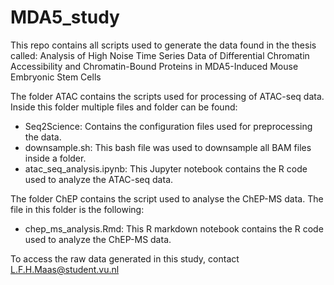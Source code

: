 # MDA5_study
This repo contains all scripts used to generate the data found in the thesis called: Analysis of High Noise Time Series Data of Differential Chromatin Accessibility and Chromatin-Bound Proteins in MDA5-Induced Mouse Embryonic Stem Cells

The folder ATAC contains the scripts used for processing of ATAC-seq data. Inside this folder multiple files and folder can be found:
- Seq2Science: Contains the configuration files used for preprocessing the data.
- downsample.sh: This bash file was used to downsample all BAM files inside a folder.
- atac_seq_analysis.ipynb: This Jupyter notebook contains the R code used to analyze the ATAC-seq data.

The folder ChEP contains the script used to analyse the ChEP-MS data. The file in this folder is the following:
- chep_ms_analysis.Rmd: This R markdown notebook contains the R code used to analyze the ChEP-MS data.

To access the raw data generated in this study, contact L.F.H.Maas@student.vu.nl

